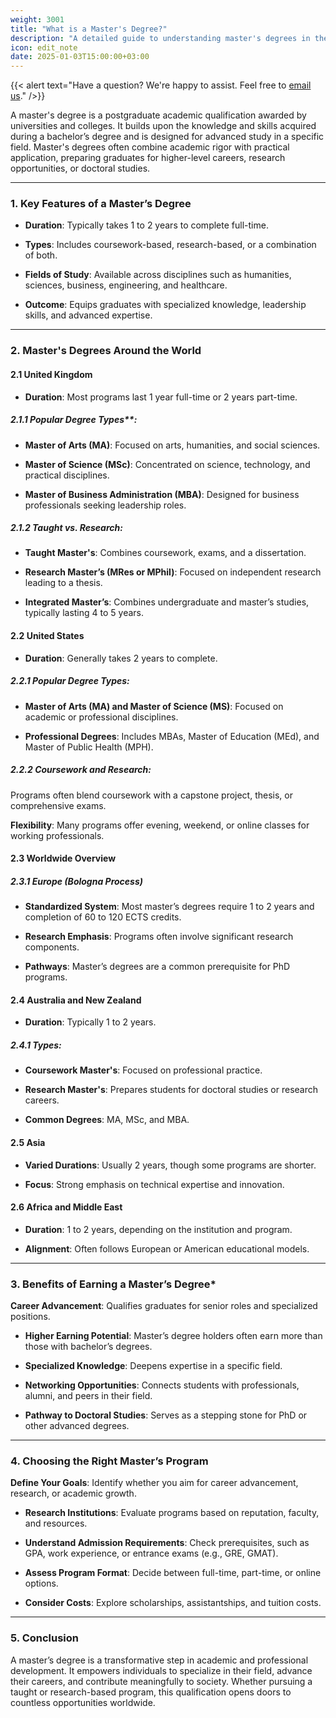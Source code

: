 ```yaml
---
weight: 3001
title: "What is a Master's Degree?"
description: "A detailed guide to understanding master's degrees in the UK, USA, and globally."
icon: edit_note
date: 2025-01-03T15:00:00+03:00
---
```


{{< alert text="Have a question? We're happy to assist. Feel free to [email us](mailto:support@highereduspot.com)." />}}

A master's degree is a postgraduate academic qualification awarded by universities and colleges. It builds upon the knowledge and skills acquired during a bachelor’s degree and is designed for advanced study in a specific field. Master's degrees often combine academic rigor with practical application, preparing graduates for higher-level careers, research opportunities, or doctoral studies.

---

### 1. Key Features of a Master’s Degree

- **Duration**: Typically takes 1 to 2 years to complete full-time.

- **Types**: Includes coursework-based, research-based, or a combination of both.

- **Fields of Study**: Available across disciplines such as humanities, sciences, business, engineering, and healthcare.

- **Outcome**: Equips graduates with specialized knowledge, leadership skills, and advanced expertise.

---

### 2. Master's Degrees Around the World

#### 2.1 United Kingdom

- **Duration**: Most programs last 1 year full-time or 2 years part-time.

##### 2.1.1 Popular Degree Types**:

- **Master of Arts (MA)**: Focused on arts, humanities, and social sciences.

- **Master of Science (MSc)**: Concentrated on science, technology, and practical disciplines.

- **Master of Business Administration (MBA)**: Designed for business professionals seeking leadership roles.

##### 2.1.2 **Taught vs. Research**:

- **Taught Master's**: Combines coursework, exams, and a dissertation.

- **Research Master’s (MRes or MPhil)**: Focused on independent research leading to a thesis.

- **Integrated Master’s**: Combines undergraduate and master’s studies, typically lasting 4 to 5 years.

#### 2.2 **United States**

- **Duration**: Generally takes 2 years to complete.

##### 2.2.1 **Popular Degree Types**:

- **Master of Arts (MA) and Master of Science (MS)**: Focused on academic or professional disciplines.

- **Professional Degrees**: Includes MBAs, Master of Education (MEd), and Master of Public Health (MPH).

##### 2.2.2 **Coursework and Research**:

Programs often blend coursework with a capstone project, thesis, or comprehensive exams.

**Flexibility**: Many programs offer evening, weekend, or online classes for working professionals.

#### 2.3 **Worldwide Overview**

##### 2.3.1 **Europe (Bologna Process)**

- **Standardized System**: Most master’s degrees require 1 to 2 years and completion of 60 to 120 ECTS credits.

- **Research Emphasis**: Programs often involve significant research components.

- **Pathways**: Master’s degrees are a common prerequisite for PhD programs.

#### 2.4 **Australia and New Zealand**

- **Duration**: Typically 1 to 2 years.

##### 2.4.1 **Types**:

- **Coursework Master's**: Focused on professional practice.

- **Research Master's**: Prepares students for doctoral studies or research careers.

- **Common Degrees**: MA, MSc, and MBA.

#### 2.5 **Asia**

- **Varied Durations**: Usually 2 years, though some programs are shorter.

- **Focus**: Strong emphasis on technical expertise and innovation.

#### 2.6 **Africa and Middle East**

- **Duration**: 1 to 2 years, depending on the institution and program.

- **Alignment**: Often follows European or American educational models.

---

### 3. **Benefits of Earning a Master’s Degree***

**Career Advancement**: Qualifies graduates for senior roles and specialized positions.

- **Higher Earning Potential**: Master’s degree holders often earn more than those with bachelor’s degrees.

- **Specialized Knowledge**: Deepens expertise in a specific field.

- **Networking Opportunities**: Connects students with professionals, alumni, and peers in their field.

- **Pathway to Doctoral Studies**: Serves as a stepping stone for PhD or other advanced degrees.

---

### 4. Choosing the Right Master’s Program

**Define Your Goals**: Identify whether you aim for career advancement, research, or academic growth.

- **Research Institutions**: Evaluate programs based on reputation, faculty, and resources.

- **Understand Admission Requirements**: Check prerequisites, such as GPA, work experience, or entrance exams (e.g., GRE, GMAT).

- **Assess Program Format**: Decide between full-time, part-time, or online options.

- **Consider Costs**: Explore scholarships, assistantships, and tuition costs.

---

### 5. **Conclusion**

A master’s degree is a transformative step in academic and professional development. It empowers individuals to specialize in their field, advance their careers, and contribute meaningfully to society. Whether pursuing a taught or research-based program, this qualification opens doors to countless opportunities worldwide.